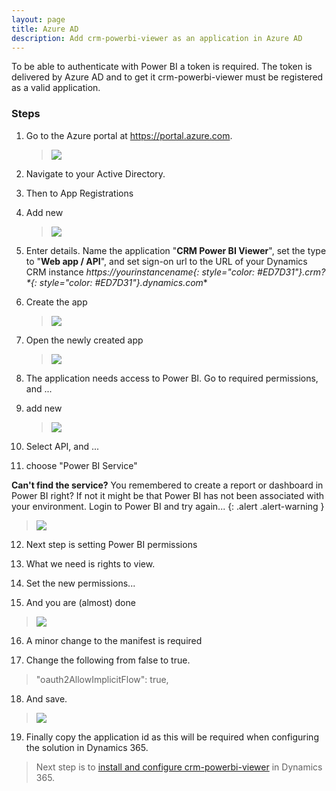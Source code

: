 ```yaml
---
layout: page
title: Azure AD
description: Add crm-powerbi-viewer as an application in Azure AD
---
```

To be able to authenticate with Power BI a token is required. The token is delivered by Azure AD and to get it crm-powerbi-viewer must be registered as a valid application.

### Steps

1. Go to the Azure portal at <https://portal.azure.com>. 

   > [![]({{BASE_PATH}}/assets/images/v1.0/aad/aad-add-app.png)]({{BASE_PATH}}/assets/images/v1.0/aad/aad-add-app.png)

2. Navigate to your Active Directory.
3. Then to App Registrations
4. Add new

   > [![]({{BASE_PATH}}/assets/images/v1.0/aad/aad-add-app-details.png)]({{BASE_PATH}}/assets/images/v1.0/aad/aad-add-app-details.png)

5. Enter details. Name the application "**CRM Power BI Viewer**", set the type to "**Web app / API**", and set sign-on url to the URL 
of your Dynamics CRM instance **https://*yourinstancename*{: style="color: #ED7D31"}.crm*?*{: style="color: #ED7D31"}.dynamics.com**
        
6. Create the app

   > [![]({{BASE_PATH}}/assets/images/v1.0/aad/aad-open-app-info.png)]({{BASE_PATH}}/assets/images/v1.0/aad/aad-open-app-info.png)

7. Open the newly created app

    > [![]({{BASE_PATH}}/assets/images/v1.0/aad/aad-add-app-permissions.png)]({{BASE_PATH}}/assets/images/v1.0/aad/aad-add-app-permissions.png)


8. The application needs access to Power BI. Go to required permissions, and ...
9. add new

   > [![]({{BASE_PATH}}/assets/images/v1.0/aad/aad-add-pbi-api-access.png)]({{BASE_PATH}}/assets/images/v1.0/aad/aad-add-pbi-api-access.png)

10. Select API, and ...
11. choose "Power BI Service"

   **Can't find the service?** You remembered to create a report or dashboard in Power BI right? If not it might be that Power BI has not 
   been associated with your environment. Login to Power BI and try again...
   {: .alert .alert-warning }

   > [![]({{BASE_PATH}}/assets/images/v1.0/aad/aad-set-pbi-permissions.png)]({{BASE_PATH}}/assets/images/v1.0/aad/aad-set-pbi-permissions.png)

12. Next step is setting Power BI permissions

13. What we need is rights to view.

14. Set the new permissions...

15. And you are (almost) done

   > [![]({{BASE_PATH}}/assets/images/v1.0/aad/aad-modify-manifest.png)]({{BASE_PATH}}/assets/images/v1.0/aad/aad-modify-manifest.png)

16. A minor change to the manifest is required

17. Change the following from false to true.

   > "oauth2AllowImplicitFlow": true,
   
18. And save.

   > [![]({{BASE_PATH}}/assets/images/v1.0/aad/aad-copy-clientid.png)]({{BASE_PATH}}/assets/images/v1.0/aad/aad-copy-clientid.png)

19. Finally copy the application id as this will be required when configuring the solution in Dynamics 365.

   > Next step is to [install and configure crm-powerbi-viewer](install-solution.html) in Dynamics 365.
